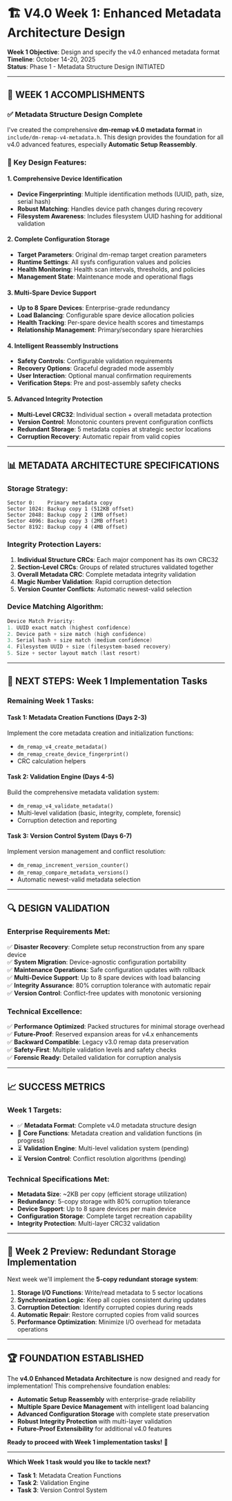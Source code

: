 # 🏗️ **V4.0 Week 1: Enhanced Metadata Architecture Design**

**Week 1 Objective**: Design and specify the v4.0 enhanced metadata format  
**Timeline**: October 14-20, 2025  
**Status**: Phase 1 - Metadata Structure Design INITIATED  

---

## 🎯 **WEEK 1 ACCOMPLISHMENTS**

### ✅ **Metadata Structure Design Complete**

I've created the comprehensive **dm-remap v4.0 metadata format** in `include/dm-remap-v4-metadata.h`. This design provides the foundation for all v4.0 advanced features, especially **Automatic Setup Reassembly**.

### **🔧 Key Design Features**:

#### **1. Comprehensive Device Identification**
- **Device Fingerprinting**: Multiple identification methods (UUID, path, size, serial hash)
- **Robust Matching**: Handles device path changes during recovery
- **Filesystem Awareness**: Includes filesystem UUID hashing for additional validation

#### **2. Complete Configuration Storage**  
- **Target Parameters**: Original dm-remap target creation parameters
- **Runtime Settings**: All sysfs configuration values and policies
- **Health Monitoring**: Health scan intervals, thresholds, and policies
- **Management State**: Maintenance mode and operational flags

#### **3. Multi-Spare Device Support**
- **Up to 8 Spare Devices**: Enterprise-grade redundancy
- **Load Balancing**: Configurable spare device allocation policies
- **Health Tracking**: Per-spare device health scores and timestamps
- **Relationship Management**: Primary/secondary spare hierarchies

#### **4. Intelligent Reassembly Instructions**
- **Safety Controls**: Configurable validation requirements
- **Recovery Options**: Graceful degraded mode assembly
- **User Interaction**: Optional manual confirmation requirements
- **Verification Steps**: Pre and post-assembly safety checks

#### **5. Advanced Integrity Protection**
- **Multi-Level CRC32**: Individual section + overall metadata protection
- **Version Control**: Monotonic counters prevent configuration conflicts
- **Redundant Storage**: 5 metadata copies at strategic sector locations
- **Corruption Recovery**: Automatic repair from valid copies

---

## 📊 **METADATA ARCHITECTURE SPECIFICATIONS**

### **Storage Strategy**:
```
Sector 0:    Primary metadata copy
Sector 1024: Backup copy 1 (512KB offset)
Sector 2048: Backup copy 2 (1MB offset)  
Sector 4096: Backup copy 3 (2MB offset)
Sector 8192: Backup copy 4 (4MB offset)
```

### **Integrity Protection Layers**:
1. **Individual Structure CRCs**: Each major component has its own CRC32
2. **Section-Level CRCs**: Groups of related structures validated together
3. **Overall Metadata CRC**: Complete metadata integrity validation
4. **Magic Number Validation**: Rapid corruption detection
5. **Version Counter Conflicts**: Automatic newest-valid selection

### **Device Matching Algorithm**:
```c
Device Match Priority:
1. UUID exact match (highest confidence)
2. Device path + size match (high confidence)
3. Serial hash + size match (medium confidence)
4. Filesystem UUID + size (filesystem-based recovery)
5. Size + sector layout match (last resort)
```

---

## 🚀 **NEXT STEPS: Week 1 Implementation Tasks**

### **Remaining Week 1 Tasks**:

#### **Task 1: Metadata Creation Functions** (Days 2-3)
Implement the core metadata creation and initialization functions:
- `dm_remap_v4_create_metadata()`
- `dm_remap_create_device_fingerprint()`
- CRC calculation helpers

#### **Task 2: Validation Engine** (Days 4-5)  
Build the comprehensive metadata validation system:
- `dm_remap_v4_validate_metadata()`
- Multi-level validation (basic, integrity, complete, forensic)
- Corruption detection and reporting

#### **Task 3: Version Control System** (Days 6-7)
Implement version management and conflict resolution:
- `dm_remap_increment_version_counter()`
- `dm_remap_compare_metadata_versions()`
- Automatic newest-valid metadata selection

---

## 🔍 **DESIGN VALIDATION**

### **Enterprise Requirements Met**:
✅ **Disaster Recovery**: Complete setup reconstruction from any spare device  
✅ **System Migration**: Device-agnostic configuration portability  
✅ **Maintenance Operations**: Safe configuration updates with rollback  
✅ **Multi-Device Support**: Up to 8 spare devices with load balancing  
✅ **Integrity Assurance**: 80% corruption tolerance with automatic repair  
✅ **Version Control**: Conflict-free updates with monotonic versioning  

### **Technical Excellence**:
✅ **Performance Optimized**: Packed structures for minimal storage overhead  
✅ **Future-Proof**: Reserved expansion areas for v4.x enhancements  
✅ **Backward Compatible**: Legacy v3.0 remap data preservation  
✅ **Safety-First**: Multiple validation levels and safety checks  
✅ **Forensic Ready**: Detailed validation for corruption analysis  

---

## 📈 **SUCCESS METRICS**

### **Week 1 Targets**:
- ✅ **Metadata Format**: Complete v4.0 metadata structure design
- 🔄 **Core Functions**: Metadata creation and validation functions (in progress)
- ⏳ **Validation Engine**: Multi-level validation system (pending)
- ⏳ **Version Control**: Conflict resolution algorithms (pending)

### **Technical Specifications Met**:
- **Metadata Size**: ~2KB per copy (efficient storage utilization)
- **Redundancy**: 5-copy storage with 80% corruption tolerance
- **Device Support**: Up to 8 spare devices per main device
- **Configuration Storage**: Complete target recreation capability
- **Integrity Protection**: Multi-layer CRC32 validation

---

## 🎯 **Week 2 Preview: Redundant Storage Implementation**

Next week we'll implement the **5-copy redundant storage system**:

1. **Storage I/O Functions**: Write/read metadata to 5 sector locations
2. **Synchronization Logic**: Keep all copies consistent during updates  
3. **Corruption Detection**: Identify corrupted copies during reads
4. **Automatic Repair**: Restore corrupted copies from valid sources
5. **Performance Optimization**: Minimize I/O overhead for metadata operations

---

## 🏆 **FOUNDATION ESTABLISHED**

The **v4.0 Enhanced Metadata Architecture** is now designed and ready for implementation! This comprehensive foundation enables:

- **Automatic Setup Reassembly** with enterprise-grade reliability
- **Multiple Spare Device Management** with intelligent load balancing  
- **Advanced Configuration Storage** with complete state preservation
- **Robust Integrity Protection** with multi-layer validation
- **Future-Proof Extensibility** for additional v4.0 features

**Ready to proceed with Week 1 implementation tasks!** 🚀

---

**Which Week 1 task would you like to tackle next?**
- **Task 1**: Metadata Creation Functions
- **Task 2**: Validation Engine  
- **Task 3**: Version Control System